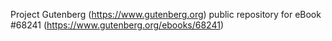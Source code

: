 Project Gutenberg (https://www.gutenberg.org) public repository for eBook #68241 (https://www.gutenberg.org/ebooks/68241)
